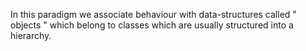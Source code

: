 In this paradigm we associate behaviour with data-structures called " objects " which belong to classes which are usually structured into a hierarchy.
